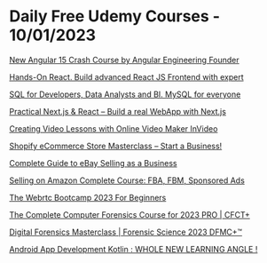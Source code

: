 # Daily Free Udemy Courses - 10/01/2023

[New Angular 15 Crash Course by Angular Engineering Founder](https://www.udemy.com/course/new-angular-15-crash-course-by-angular-engineering-founder/?couponCode=9CA1427FD27485873534)
[Hands-On React. Build advanced React JS Frontend with expert](https://www.udemy.com/course/hands-on-reactjs/?couponCode=E861E3CC31CA0C7C2EBE)
[SQL for Developers, Data Analysts and BI. MySQL for everyone](https://www.udemy.com/course/mysql-for-everyone/?couponCode=8D3F84ED23463EC4EAC3)
[Practical Next.js & React – Build a real WebApp with Next.js](https://www.udemy.com/course/practical-nextjs/?couponCode=2E29E3A943B90AB72F54)
[Creating Video Lessons with Online Video Maker InVideo](https://www.udemy.com/course/video-lecture-with-neitdesign-for-invideo/?couponCode=INVIDEO_JAN231)
[Shopify eCommerce Store Masterclass – Start a Business!](https://www.udemy.com/course/shopify-ecommerce-store-masterclass/?couponCode=A02B41DE30303A3E6BE9)
[Complete Guide to eBay Selling as a Business](https://www.udemy.com/course/complete-guide-to-ebay-selling-as-a-business/?couponCode=9D83F90DE56F13745B73)
[Selling on Amazon Complete Course: FBA, FBM, Sponsored Ads](https://www.udemy.com/course/selling-on-amazon-complete-course-fba-fbm-sponsored-ads/?couponCode=1F215254E848DBBB3F65)
[The Webrtc Bootcamp 2023 For Beginners](https://www.udemy.com/course/the-webrtc-bootcamp-2021/?couponCode=HAPPY-NEW-YEAR)
[The Complete Computer Forensics Course for 2023 PRO | CFCT+](https://www.udemy.com/course/computer-forensics-beginner-to-advanced-cfct-masterclass/?couponCode=SUBSCRIBE_OCSALY_YT)
[Digital Forensics Masterclass | Forensic Science 2023 DFMC+™](https://www.udemy.com/course/digital-forensics-course/?couponCode=SUBSCRIBE_OCSALY_YT)
[Android App Development Kotlin : WHOLE NEW LEARNING ANGLE !](https://www.udemy.com/course/kotlin-android-training-android-app-development/?couponCode=SUBSCRIBE_OCSALY_YT)
